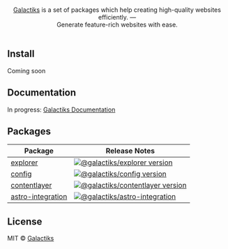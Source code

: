 <p align="center">
  <br/>
  <a href="https://www.galactiks.com">Galactiks</a> is a set of packages which help creating high-quality websites efficiently. &mdash;
  <br/>
  Generate feature-rich websites with ease.
  <br/><br/>
</p>

## Install

Coming soon

## Documentation

In progress: [Galactiks Documentation](https://docs.galactiks.com/)

## Packages

| Package                                                 | Release Notes                                                                                                                     |
| ------------------------------------------------------- | --------------------------------------------------------------------------------------------------------------------------------- |
| [explorer](packages/explorer)                                 | [![@galactiks/explorer version](https://img.shields.io/npm/v/%40galactiks%2Fexplorer.svg?label=%20)](packages/explorer/CHANGELOG.md)                                 |
| [config](packages/config)                   | [![@galactiks/config version](https://img.shields.io/npm/v/%40galactiks%2Fconfig.svg?label=%20)](packages/config/CHANGELOG.md)            |
| [contentlayer](packages/contentlayer)                   | [![@galactiks/contentlayer version](https://img.shields.io/npm/v/%40galactiks%2Fcontentlayer.svg?label=%20)](packages/contentlayer/CHANGELOG.md)            |
| [astro-integration](packages/adapters/astro)                   | [![@galactiks/astro-integration](https://img.shields.io/npm/v/%40galactiks%2Fastro-integration.svg?label=%20)](packages/adapters/astro/CHANGELOG.md)            |

## License

MIT © [Galactiks](https://www.galactiks.com)
